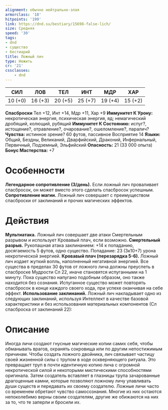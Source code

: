 ```yaml
---
alignment: обычно нейтрально-злая
armorclass: '18'
hitpoints: '199'
link: https://dnd.su/bestiary/15698-false-lich/
size: Средняя
speed: '30'
tags:
- dnd
- существо
- бестиарий
title: Ложный лич
type: Нежить
cr: '21'
cssclasses:
    - dnd
---
```



| СИЛ | ЛОВ | ТЕЛ | ИНТ | МДР | ХАР |
|---|---|---|---|---|---|
| 10 (+0) | 16 (+3) | 20 (+5) | 25 (+7) | 19 (+4) | 15 (+2) |
**Спасброски** Тел +12, Инт +14, Мдр +11, Хар +9
**Иммунитет К Урону:** некротическая энергия, психическая энергия, яд; немагический дробящий, колющий, рубящий
**Иммунитет К Состоянию:** испуг?, истощение?, отравление?, очарование?, ошеломление?, паралич?
**Чувства:** истинное зрение? 60 футов, пассивное Восприятие 14
**Языки:** Общий, Бездны, Великаний, Дварфийский, Драконий, Инфернальный, Первичный, Подземный, Эльфийский
**Опасность:** 21 (33 000 опыта)
**Бонус Мастерства:** +7


# Особенности
**Легендарное сопротивление (3/день).** Если ложный лич проваливает спасбросок, он может вместо этого сделать спасбросок успешным.
**Сопротивление магии.** Ложный лич совершает с преимуществом спасброски от заклинаний и прочих магических эффектов.


# Действия
**Мультиатака.** Ложный лич совершает две атаки Смертельным разрывом и использует Кровавый плач, если возможно.
**Смертельный разрыв.** Рукопашная атака заклинанием: +14 к попаданию, досягаемость 5 футов, одно существо. Попадание: 23 (3к10+7) урона некротической энергией.
**Кровавый плач (перезарядка 5-6).** Ложный лич издает жуткий вопль, наполненный негативной энергией. Все существа в пределах 30 футов от ложного лича должны преуспеть в спасброске Мудрости Сл 22, иначе становятся испуганными на 1 минуту. Пока существо напугано подобным образом, оно также находится без сознания. Испуганное существо может повторять спасбросок в конце каждого своего хода, при успехе оканчивая на себе эффект.
**Использование заклинаний.** Ложный лич накладывает одно из следующих заклинаний, используя Интеллект в качестве базовой характеристики и без использования материальных компонентов (Сл спасброска от заклинаний 22):


# Описание
Иногда личи создают гнусные магические копии самих себя, чтобы обманывать врагов, охранять сокровища или по другим непостижимым причинам. Чтобы создать ложного двойника, лич связывает частицу своей жизненной силы с трупом в ходе оскверняющего ритуала. Это превращает труп в почти идентичную копию лича с огромной некротической силой и некоторыми мистическими способностями оригинала. Затем создатель вставляет в глазницы трупа зачарованные драгоценные камни, которые позволяют ложному личу улавливать души существ и передавать их своему создателю. Ложные личи часто со временем обретают чувство самосознания. Многие из них остаются непоколебимо верны своим создателям, другие же обижаются на них за то, что те заперли и бросили их.